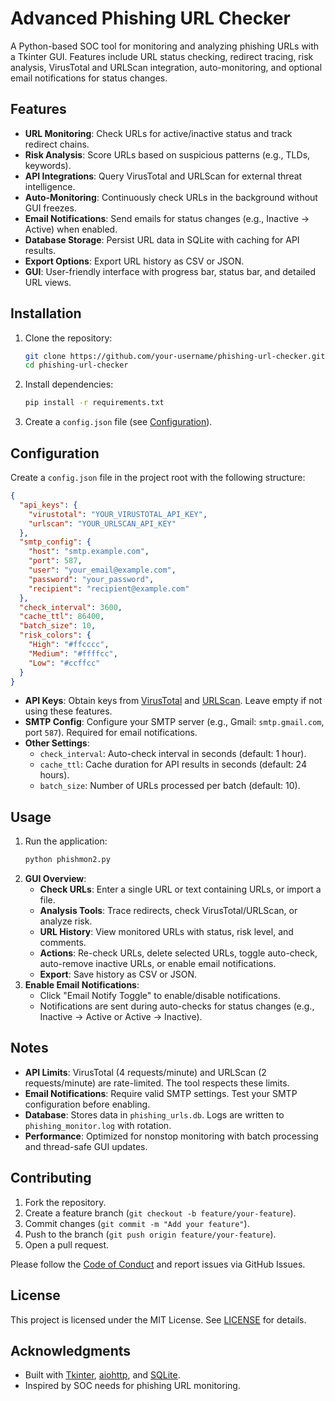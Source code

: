 # Advanced Phishing URL Checker

A Python-based SOC tool for monitoring and analyzing phishing URLs with a Tkinter GUI. Features include URL status checking, redirect tracing, risk analysis, VirusTotal and URLScan integration, auto-monitoring, and optional email notifications for status changes.

## Features
- **URL Monitoring**: Check URLs for active/inactive status and track redirect chains.
- **Risk Analysis**: Score URLs based on suspicious patterns (e.g., TLDs, keywords).
- **API Integrations**: Query VirusTotal and URLScan for external threat intelligence.
- **Auto-Monitoring**: Continuously check URLs in the background without GUI freezes.
- **Email Notifications**: Send emails for status changes (e.g., Inactive → Active) when enabled.
- **Database Storage**: Persist URL data in SQLite with caching for API results.
- **Export Options**: Export URL history as CSV or JSON.
- **GUI**: User-friendly interface with progress bar, status bar, and detailed URL views.

## Installation
1. Clone the repository:
   ```bash
   git clone https://github.com/your-username/phishing-url-checker.git
   cd phishing-url-checker
   ```
2. Install dependencies:
   ```bash
   pip install -r requirements.txt
   ```
3. Create a `config.json` file (see [Configuration](#configuration)).

## Configuration
Create a `config.json` file in the project root with the following structure:
```json
{
  "api_keys": {
    "virustotal": "YOUR_VIRUSTOTAL_API_KEY",
    "urlscan": "YOUR_URLSCAN_API_KEY"
  },
  "smtp_config": {
    "host": "smtp.example.com",
    "port": 587,
    "user": "your_email@example.com",
    "password": "your_password",
    "recipient": "recipient@example.com"
  },
  "check_interval": 3600,
  "cache_ttl": 86400,
  "batch_size": 10,
  "risk_colors": {
    "High": "#ffcccc",
    "Medium": "#ffffcc",
    "Low": "#ccffcc"
  }
}
```
- **API Keys**: Obtain keys from [VirusTotal](https://www.virustotal.com/) and [URLScan](https://urlscan.io/). Leave empty if not using these features.
- **SMTP Config**: Configure your SMTP server (e.g., Gmail: `smtp.gmail.com`, port `587`). Required for email notifications.
- **Other Settings**:
  - `check_interval`: Auto-check interval in seconds (default: 1 hour).
  - `cache_ttl`: Cache duration for API results in seconds (default: 24 hours).
  - `batch_size`: Number of URLs processed per batch (default: 10).

## Usage
1. Run the application:
   ```bash
   python phishmon2.py
   ```
2. **GUI Overview**:
   - **Check URLs**: Enter a single URL or text containing URLs, or import a file.
   - **Analysis Tools**: Trace redirects, check VirusTotal/URLScan, or analyze risk.
   - **URL History**: View monitored URLs with status, risk level, and comments.
   - **Actions**: Re-check URLs, delete selected URLs, toggle auto-check, auto-remove inactive URLs, or enable email notifications.
   - **Export**: Save history as CSV or JSON.
3. **Enable Email Notifications**:
   - Click "Email Notify Toggle" to enable/disable notifications.
   - Notifications are sent during auto-checks for status changes (e.g., Inactive → Active or Active → Inactive).

## Notes
- **API Limits**: VirusTotal (4 requests/minute) and URLScan (2 requests/minute) are rate-limited. The tool respects these limits.
- **Email Notifications**: Require valid SMTP settings. Test your SMTP configuration before enabling.
- **Database**: Stores data in `phishing_urls.db`. Logs are written to `phishing_monitor.log` with rotation.
- **Performance**: Optimized for nonstop monitoring with batch processing and thread-safe GUI updates.

## Contributing
1. Fork the repository.
2. Create a feature branch (`git checkout -b feature/your-feature`).
3. Commit changes (`git commit -m "Add your feature"`).
4. Push to the branch (`git push origin feature/your-feature`).
5. Open a pull request.

Please follow the [Code of Conduct](CODE_OF_CONDUCT.md) and report issues via GitHub Issues.

## License
This project is licensed under the MIT License. See [LICENSE](LICENSE) for details.

## Acknowledgments
- Built with [Tkinter](https://docs.python.org/3/library/tkinter.html), [aiohttp](https://docs.aiohttp.org/), and [SQLite](https://www.sqlite.org/).
- Inspired by SOC needs for phishing URL monitoring.